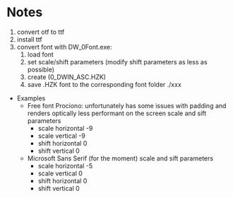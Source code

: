 # Notes

1. convert otf to ttf
2. install ttf
3. convert font with DW_0Font.exe:
    1. load font
    2. set scale/shift parameters (modify shift parameters as less as possible)
    3. create (0_DWIN_ASC.HZK)
    4. save .HZK font to the corresponding font folder ./xxx

* Examples
  * Free font Prociono: unfortunately has some issues with padding and renders optically less performant on the screen
    scale and sift parameters
    * scale horizontal -9
    * scale vertical   -9
    * shift horizontal  0
    * shift vertical    0
  * Microsoft Sans Serif (for the moment)
    scale and sift parameters
    * scale horizontal -5
    * scale vertical    0
    * shift horizontal  0
    * shift vertical    0
